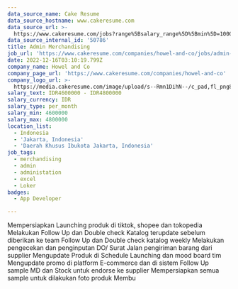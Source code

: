 ```yaml
---
data_source_name: Cake Resume
data_source_hostname: www.cakeresume.com
data_source_url: >-
  https://www.cakeresume.com/jobs?range%5Bsalary_range%5D%5Bmin%5D=1000000&refinementList%5Bprofession%5D%5B0%5D=tech_android-development&refinementList%5Bprofession%5D%5B1%5D=tech_ios-development
data_source_internal_id: '50786'
title: Admin Merchandising
job_url: 'https://www.cakeresume.com/companies/howel-and-co/jobs/admin-merchandising'
date: 2022-12-16T03:10:19.799Z
company_name: Howel and Co
company_page_url: 'https://www.cakeresume.com/companies/howel-and-co'
company_logo_url: >-
  https://media.cakeresume.com/image/upload/s--Rmn1DihN--/c_pad,fl_png8,h_200,w_200/v1671158047/ytizarijq48dqbfh24v5.png
salary_text: IDR4600000 - IDR4800000
salary_currency: IDR
salary_type: per_month
salary_min: 4600000
salary_max: 4800000
location_list:
  - Indonesia
  - 'Jakarta, Indonesia'
  - 'Daerah Khusus Ibukota Jakarta, Indonesia'
job_tags:
  - merchandising
  - admin
  - administation
  - excel
  - Loker
badges:
  - App Developer

---
```


Mempersiapkan Launching produk di tiktok, shopee dan tokopedia Melakukan Follow Up dan Double check Katalog terupdate sebelum diberikan ke team Follow Up dan Double check katalog weekly Melakukan pengecekan dan penginputan DO/ Surat Jalan pengiriman barang dari supplier Mengupdate Produk di Schedule Launching dan mood board tim Mengupdate promo di platform E-commerce dan di sistem Follow Up sample MD dan Stock untuk endorse ke supplier Mempersiapkan semua sample untuk dilakukan foto produk Membu